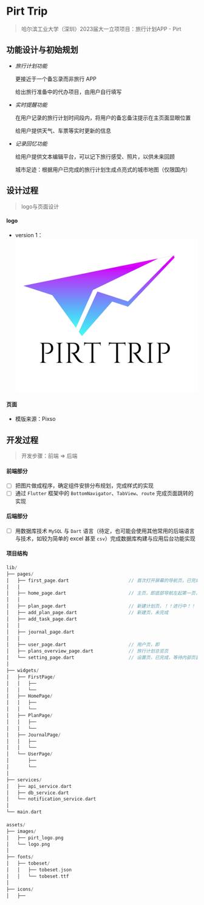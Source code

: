 <!--
 * @Author: NingZhonghao 69165342@qq.com
 * 
 * @Date: 2024-05-13 16:13:41
 * @LastEditors: NingZhonghao 69165342@qq.com
 * @LastEditTime: 2024-05-13 17:22:51
 * @FilePath: \pirt\README.md
 * @Description: 这是默认设置,请设置`customMade`, 打开koroFileHeader查看配置 进行设置: https://github.com/OBKoro1/koro1FileHeader/wiki/%E9%85%8D%E7%BD%AE
-->

# Pirt Trip

> 哈尔滨工业大学（深圳）2023届大一立项项目：旅行计划APP - Pirt

## 功能设计与初始规划

* *旅行计划功能*

  更接近于一个备忘录而非旅行 APP

  给出旅行准备中的代办项目，由用户自行填写
* *实时提醒功能*

  在用户记录的旅行计划时间段内，将用户的备忘备注提示在主页面显眼位置

  给用户提供天气、车票等实时更新的信息
* *记录回忆功能*

  给用户提供文本编辑平台，可以记下旅行感受、照片，以供未来回顾

  城市足迹：根据用户已完成的旅行计划生成点亮式的城市地图（仅限国内）

## 设计过程

> logo与页面设计

#### logo

* version 1：
  ![PirtLogo](./assets/images/pirt_logo.png)

#### 页面

* 模版来源：Pixso

## 开发过程

> 开发步骤：前端 => 后端

#### 前端部分

* [ ] 把图片做成程序，确定组件安排分布规划，完成样式的实现
* [ ] 通过 `Flutter` 框架中的 `BottomNavigator`、`TabView`、`route` 完成页面跳转的实现

#### 后端部分

* [ ] 用数据库技术 `MySQL` 与 `Dart` 语言（待定，也可能会使用其他常用的后端语言与技术，如较为简单的 excel 甚至 `csv`）完成数据库构建与应用后台功能实现

#### 项目结构

```c
lib/
├── pages/
│   ├── first_page.dart                      // 首次打开屏幕的导航页，已完成，目前用于未完成的社区页的占位
│   │
│   ├── home_page.dart                       // 主页，即底部导航左起第一页，接近完成，缺少按钮跳转与功能
│   │
│   ├── plan_page.dart                       // 新建计划页，！！进行中！！
│   ├── add_plan_page.dart                   // 新建页，未完成
│   ├── add_task_page.dart
│   │
│   ├── journal_page.dart
│   │
│   ├── user_page.dart                       // 用户页，即
│   ├── plans_overview_page.dart             // 旅行计划总览页
│   └── setting_page.dart                    // 设置页，已完成，等待内部页面完成实现跳转
│
├── widgets/
│   ├── FirstPage/
│   │   ├── 
│   │   └── 
│   ├── HomePage/
│   │   ├── 
│   │   └── 
│   ├── PlanPage/
│   │   ├── 
│   │   └── 
│   ├── JournalPage/
│   │   ├── 
│   │   └── 
│   └── UserPage/
│       ├── 
│       └── 
│
├── services/
│   ├── api_service.dart
│   ├── db_service.dart
│   └── notification_service.dart
│
└── main.dart

assets/
├── images/
│   ├── pirt_logo.png
│   └── logo.png
│
├── fonts/
│   ├── tobeset/
│   │   ├── tobeset.json
│   │   └── tobeset.ttf
│
├── icons/
│   ├── 

```
